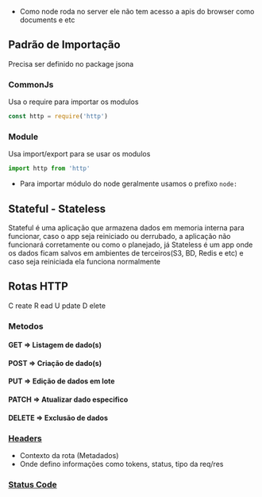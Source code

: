 - Como node roda no server ele não tem acesso a apis do browser como documents e etc
## Padrão de Importação
Precisa ser definido no package jsona
### CommonJs
Usa o require para importar os modulos
```js
const http = require('http')
```
### Module
Usa import/export para se usar os modulos
```js
import http from 'http'
```

- Para importar módulo do node geralmente usamos o prefixo `node:` 

## Stateful - Stateless
Stateful é uma aplicação que armazena dados em memoria interna para funcionar, caso o app seja reiniciado ou derrubado, a aplicação não funcionará corretamente ou como o planejado, já Stateless é um app onde os dados ficam salvos em ambientes de terceiros(S3, BD, Redis e etc) e caso seja reiniciada ela funciona normalmente 
## Rotas HTTP

C reate
R ead
U pdate
D elete
### Metodos
#### GET => Listagem de dado(s)
#### POST => Criação de dado(s)
#### PUT => Edição de dados em lote
#### PATCH => Atualizar dado especifico
#### DELETE => Exclusão de dados

### [Headers](https://fetch.spec.whatwg.org/#concept-header-name) 
- Contexto da rota (Metadados)
- Onde defino informações como tokens, status, tipo da req/res
### [Status Code](https://developer.mozilla.org/en-US/docs/Web/HTTP/Reference/Status)

